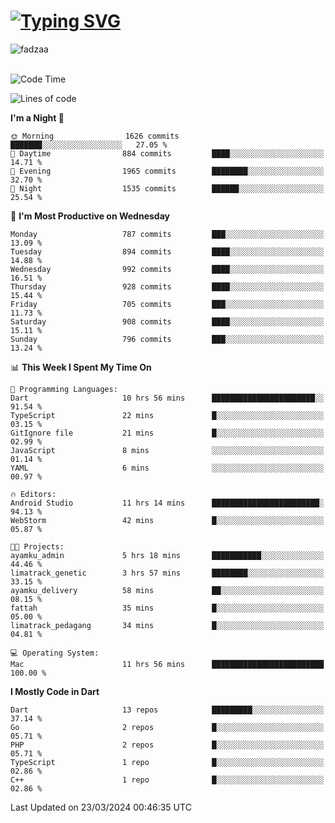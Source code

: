 
<h1 align="left"><a href="https://git.io/typing-svg"><img src="https://readme-typing-svg.demolab.com?font=Fira+Code&pause=1000&color=F7F7F7&random=false&width=600&lines=Hi+%F0%9F%91%8B%2C+I'm+Fattah+Anggit+Al+Dzakwan;Junior+Software+Developer+from+SMK+Raden+Umar+Said" alt="Typing SVG" /></a></h1>


<div align="left" display="flex"> 
  <img src="https://komarev.com/ghpvc/?username=fadzaa&label=Profile%20views&color=0e75b6&style=flat" alt="fadzaa" /> 
</div>

<br/>

<!--START_SECTION:waka-->
![Code Time](http://img.shields.io/badge/Code%20Time-359%20hrs%2051%20mins-blue)

![Lines of code](https://img.shields.io/badge/From%20Hello%20World%20I%27ve%20Written-1.2%20million%20lines%20of%20code-blue)

**I'm a Night 🦉** 

```text
🌞 Morning                1626 commits        ███████░░░░░░░░░░░░░░░░░░   27.05 % 
🌆 Daytime                884 commits         ████░░░░░░░░░░░░░░░░░░░░░   14.71 % 
🌃 Evening                1965 commits        ████████░░░░░░░░░░░░░░░░░   32.70 % 
🌙 Night                  1535 commits        ██████░░░░░░░░░░░░░░░░░░░   25.54 % 
```
📅 **I'm Most Productive on Wednesday** 

```text
Monday                   787 commits         ███░░░░░░░░░░░░░░░░░░░░░░   13.09 % 
Tuesday                  894 commits         ████░░░░░░░░░░░░░░░░░░░░░   14.88 % 
Wednesday                992 commits         ████░░░░░░░░░░░░░░░░░░░░░   16.51 % 
Thursday                 928 commits         ████░░░░░░░░░░░░░░░░░░░░░   15.44 % 
Friday                   705 commits         ███░░░░░░░░░░░░░░░░░░░░░░   11.73 % 
Saturday                 908 commits         ████░░░░░░░░░░░░░░░░░░░░░   15.11 % 
Sunday                   796 commits         ███░░░░░░░░░░░░░░░░░░░░░░   13.24 % 
```


📊 **This Week I Spent My Time On** 

```text
💬 Programming Languages: 
Dart                     10 hrs 56 mins      ███████████████████████░░   91.54 % 
TypeScript               22 mins             █░░░░░░░░░░░░░░░░░░░░░░░░   03.15 % 
GitIgnore file           21 mins             █░░░░░░░░░░░░░░░░░░░░░░░░   02.99 % 
JavaScript               8 mins              ░░░░░░░░░░░░░░░░░░░░░░░░░   01.14 % 
YAML                     6 mins              ░░░░░░░░░░░░░░░░░░░░░░░░░   00.97 % 

🔥 Editors: 
Android Studio           11 hrs 14 mins      ████████████████████████░   94.13 % 
WebStorm                 42 mins             █░░░░░░░░░░░░░░░░░░░░░░░░   05.87 % 

🐱‍💻 Projects: 
ayamku_admin             5 hrs 18 mins       ███████████░░░░░░░░░░░░░░   44.46 % 
limatrack_genetic        3 hrs 57 mins       ████████░░░░░░░░░░░░░░░░░   33.15 % 
ayamku_delivery          58 mins             ██░░░░░░░░░░░░░░░░░░░░░░░   08.15 % 
fattah                   35 mins             █░░░░░░░░░░░░░░░░░░░░░░░░   05.00 % 
limatrack_pedagang       34 mins             █░░░░░░░░░░░░░░░░░░░░░░░░   04.81 % 

💻 Operating System: 
Mac                      11 hrs 56 mins      █████████████████████████   100.00 % 
```

**I Mostly Code in Dart** 

```text
Dart                     13 repos            █████████░░░░░░░░░░░░░░░░   37.14 % 
Go                       2 repos             █░░░░░░░░░░░░░░░░░░░░░░░░   05.71 % 
PHP                      2 repos             █░░░░░░░░░░░░░░░░░░░░░░░░   05.71 % 
TypeScript               1 repo              █░░░░░░░░░░░░░░░░░░░░░░░░   02.86 % 
C++                      1 repo              █░░░░░░░░░░░░░░░░░░░░░░░░   02.86 % 
```




 Last Updated on 23/03/2024 00:46:35 UTC
<!--END_SECTION:waka-->
